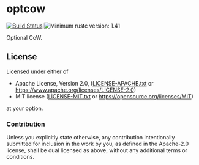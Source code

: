 # optcow

[![Build Status](https://travis-ci.com/lo48576/optcow.svg?branch=develop)](https://travis-ci.com/lo48576/optcow)
![Minimum rustc version: 1.41](https://img.shields.io/badge/rustc-1.41+-lightgray.svg)

Optional CoW.

## License

Licensed under either of

* Apache License, Version 2.0, ([LICENSE-APACHE.txt](LICENSE-APACHE.txt) or
  <https://www.apache.org/licenses/LICENSE-2.0>)
* MIT license ([LICENSE-MIT.txt](LICENSE-MIT.txt) or
  <https://opensource.org/licenses/MIT>)

at your option.

### Contribution

Unless you explicitly state otherwise, any contribution intentionally submitted
for inclusion in the work by you, as defined in the Apache-2.0 license, shall be
dual licensed as above, without any additional terms or conditions.
